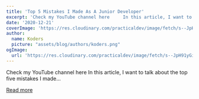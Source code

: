 ```yaml
---
title: 'Top 5 Mistakes I Made As A Junior Developer'
excerpt: 'Check my YouTube channel here     In this article, I want to talk about the top five mistakes I made...'
date: '2020-12-21'
coverImage: 'https://res.cloudinary.com/practicaldev/image/fetch/s--JpH91yGi--/c_imagga_scale,f_auto,fl_progressive,h_420,q_auto,w_1000/https://dev-to-uploads.s3.amazonaws.com/i/y4xvjpq89cbhrbrcl1fq.jpg'
author:
  name: Koders
  picture: "assets/blog/authors/koders.png"
ogImage:
  url: 'https://res.cloudinary.com/practicaldev/image/fetch/s--JpH91yGi--/c_imagga_scale,f_auto,fl_progressive,h_420,q_auto,w_1000/https://dev-to-uploads.s3.amazonaws.com/i/y4xvjpq89cbhrbrcl1fq.jpg'
---
```


Check my YouTube channel here     In this article, I want to talk about the top five mistakes I made...

[Read more](https://dev.to/dailydotdev/top-5-mistakes-i-made-as-a-junior-developer-54dc)
